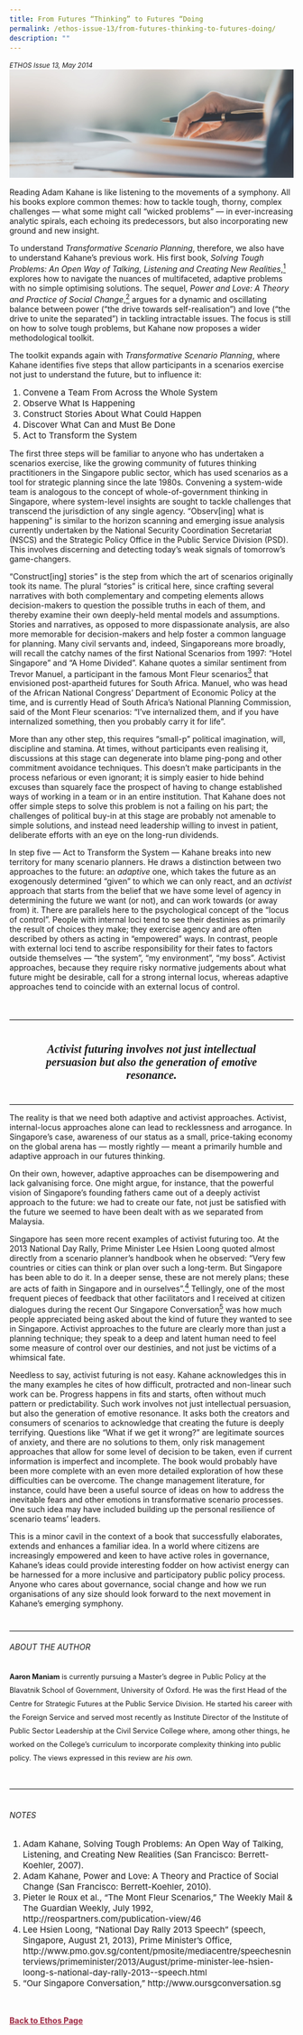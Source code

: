 ```yaml
---
title: From Futures “Thinking” to Futures “Doing
permalink: /ethos-issue-13/from-futures-thinking-to-futures-doing/
description: ""
---
```

<style>

.back a
{
	color: #9f2943;
	font-weight: bold;
}

#banner img
{
	width:100%;
}
	
.author
{
border-bottom: 1px solid black;
margin-top:40px;
padding-bottom:30px;
border-top: 1px solid black;	

}

.author p {
	font-size: 0.9em;
	line-height:24px !important;
	}	

.break
{
   border-top: 1px solid  black;
   border-bottom: 1px solid black;
	 padding:20px;
	text-align:center;
	margin-top:50px;
}
	
.break1
{
font-family: Georgia;
	font-size:20px;
	font-style: italic;
	font-weight: bold;
}

.boxheader {
	color: white !important;
	}	

.containerbox {
	background-color: #eceedb;
	border-radius: 10px;
	padding: 5%;
	margin-top: 5%;
	
	}	

li {
	font-size: 15px !important;
	
	}	

</style>

<em><small>ETHOS Issue 13, May 2014</small></em>
<img src="/images/Landing_Banner_Images/banner_book%20review.jpg">


  
<p>Reading Adam Kahane is like listening to the movements of a symphony. All his books explore common themes: how to tackle tough, thorny, complex challenges — what some might call “wicked problems” — in ever-increasing analytic spirals, each echoing its predecessors, but also incorporating new ground and new insight. </p>  
  
<p>To understand <em>Transformative Scenario Planning</em>, therefore, we also have to understand Kahane’s previous work. His first book, <em>Solving Tough Problems: An Open Way of Talking, Listening and Creating New Realities</em>,<a href="#notes"><sup class="#notes">1</sup></a> explores how to navigate the nuances of multifaceted, adaptive problems with no simple optimising solutions. The sequel, <em>Power and Love: A Theory and Practice of Social Change</em>,<a href="#notes"><sup class="#notes">2</sup></a> argues for a dynamic and oscillating balance between power (“the drive towards self-realisation”) and love (“the drive to unite the separated”) in tackling intractable issues. The focus is still on how to solve tough problems, but Kahane now proposes a wider methodological toolkit. </p>  
  
<p>The toolkit expands again with  
<em>Transformative Scenario Planning</em>,  
where Kahane identifies five steps  
that allow participants in a scenarios  
exercise not just to understand the  
future, but to influence it:</p>  
  
<ol>  
<li>Convene a Team From Across the Whole System</li>  
<li>Observe What Is Happening</li>  
<li>Construct Stories About What Could Happen</li>  
<li>Discover What Can and Must Be Done</li>  
<li>Act to Transform the System</li>  
</ol>  
  
<p>The first three steps will be familiar to anyone who has undertaken a scenarios exercise, like the growing community of futures thinking practitioners in the Singapore public sector, which has used scenarios as a tool for strategic planning since the late 1980s. Convening a system-wide team is analogous to the concept of whole-of-government thinking in Singapore, where system-level insights are sought to tackle challenges that transcend the jurisdiction of any single agency. “Observ[ing] what is happening” is similar to the horizon scanning and emerging issue analysis currently undertaken by the National Security Coordination Secretariat (NSCS) and the Strategic Policy Office in the Public Service Division (PSD). This involves discerning and detecting today’s weak signals of tomorrow’s game-changers. </p>  
  
<p>“Construct[ing] stories” is the step from which the art of scenarios originally took its name. The plural “stories” is critical here, since crafting several narratives with both complementary and competing elements allows decision-makers to question the possible truths in each of them, and thereby examine their own deeply-held mental models and assumptions. Stories and narratives, as opposed to more dispassionate analysis, are also more memorable for decision-makers and help foster a common language for planning. Many civil servants and, indeed, Singaporeans more broadly, will recall the catchy names of the first National Scenarios from 1997: “Hotel Singapore” and “A Home Divided”. Kahane quotes a similar sentiment from Trevor Manuel, a participant in the famous Mont Fleur scenarios<a href="#notes"><sup class="#notes">3</sup></a> that envisioned post-apartheid futures for South Africa. Manuel, who was head of the African National Congress’ Department of Economic Policy at the time, and is currently Head of South Africa’s National Planning Commission, said of the Mont Fleur scenarios: “I’ve internalized them, and if you have internalized something, then you probably carry it for life”.</p>  
  
<p> </p>  
  
<p>More than any other step, this requires “small-p” political imagination, will, discipline and stamina. At times, without participants even realising it, discussions at this stage can degenerate into blame ping-pong and other commitment avoidance techniques. This doesn’t make participants in the process nefarious or even ignorant; it is simply easier to hide behind excuses than squarely face the prospect of having to change established ways of working in a team or in an entire institution. That Kahane does not offer simple steps to solve this problem is not a failing on his part; the challenges of political buy-in at this stage are probably not amenable to simple solutions, and instead need leadership willing to invest in patient, deliberate efforts with an eye on the long-run dividends. </p>  
  
<p>In step five — Act to Transform the System — Kahane breaks into new territory for many scenario planners. He draws a distinction between two approaches to the future: an<em> adaptive</em> one, which takes the future as an exogenously determined “given” to which we can only react, and an <em>activist</em> approach that starts from the belief that we have some level of agency in determining the future we want (or not), and can work towards (or away from) it. There are parallels here to the psychological concept of the “locus of control”. People with internal loci tend to see their destinies as primarily the result of choices they make; they exercise agency and are often described by others as acting in “empowered” ways. In contrast, people with external loci tend to ascribe responsibility for their fates to factors outside themselves — “the system”, “my environment”, “my boss”. Activist approaches, because they require risky normative judgements about what future might be desirable, call for a strong internal locus, whereas adaptive approaches tend to coincide with an external locus of control. </p>  
  
<div class="break">  
  
<p class="break1">  
Activist futuring involves not just intellectual persuasion but also the generation of emotive resonance.  
</p>  
  
</div>  
  
<p>The reality is that we need both adaptive and activist approaches. Activist, internal-locus approaches alone can lead to recklessness and arrogance. In Singapore’s case, awareness of our status as a small, price-taking economy on the global arena has — mostly rightly — meant a primarily humble and adaptive approach in our futures thinking. </p>  
  
<p>On their own, however, adaptive approaches can be disempowering and lack galvanising force. One might argue, for instance, that the powerful vision of Singapore’s founding fathers came out of a deeply activist approach to the future: we had to create our fate, not just be satisfied with the future we seemed to have been dealt with as we separated from Malaysia. </p>  
  
<p>Singapore has seen more recent examples of activist futuring too. At the 2013 National Day Rally, Prime Minister Lee Hsien Loong quoted almost directly from a scenario planner’s handbook when he observed: “Very few countries or cities can think or plan over such a long-term. But Singapore has been able to do it. In a deeper sense, these are not merely plans; these are acts of faith in Singapore and in ourselves”.<a href="#notes"><sup class="#notes">4</sup></a> Tellingly, one of the most frequent pieces of feedback that other facilitators and I received at citizen dialogues during the recent Our Singapore Conversation<a href="#notes"><sup class="#notes">5</sup></a> was how much people appreciated being asked about the kind of future they wanted to see in Singapore. Activist approaches to the future are clearly more than just a planning technique; they speak to a deep and latent human need to feel some measure of control over our destinies, and not just be victims of a whimsical fate.</p>  
  
<p>Needless to say, activist futuring is not easy. Kahane acknowledges this in the many examples he cites of how difficult, protracted and non-linear such work can be. Progress happens in fits and starts, often without much pattern or predictability. Such work involves not just intellectual persuasion, but also the generation of emotive resonance. It asks both the creators and consumers of scenarios to acknowledge that creating the future is deeply terrifying. Questions like “What if we get it wrong?” are legitimate sources of anxiety, and there are no solutions to them, only risk management approaches that allow for some level of decision to be taken, even if current information is imperfect and incomplete. The book would probably have been more complete with an even more detailed exploration of how these difficulties can be overcome. The change management literature, for instance, could have been a useful source of ideas on how to address the inevitable fears and other emotions in transformative scenario processes. One such idea may have included building up the personal resilience of scenario teams’ leaders. </p>  
  
<p>This is a minor cavil in the context of a book that successfully elaborates, extends and enhances a familiar idea. In a world where citizens are increasingly empowered and keen to have active roles in governance, Kahane’s ideas could provide interesting fodder on how activist energy can be harnessed for a more inclusive and participatory public policy process. Anyone who cares about governance, social change and how we run organisations of any size should look forward to the next movement in Kahane’s emerging symphony.</p>  
  
<div class="author">  
  
<h6>ABOUT THE AUTHOR</h6>  
  
<p class="small-text"><strong>Aaron Maniam</strong> is currently pursuing a Master’s degree in Public Policy at the Blavatnik School of Government, University of Oxford. He was the first Head of the Centre for Strategic Futures at the Public Service Division. He started his career with the Foreign Service and served most recently as Institute Director of the Institute of Public Sector Leadership at the Civil Service College where, among other things, he worked on the College’s curriculum to incorporate complexity thinking into public policy. The views expressed in this review ar<em>e his own.</em></p>  
  
<em>  
</em>  
  
</div>  
  
<br>  
  
<h6><a name="notes"></a>NOTES</h6>  
  
<ol>  
<li class="small-text">Adam Kahane, Solving Tough Problems: An Open Way of Talking, Listening, and Creating New Realities (San Francisco: Berrett-Koehler, 2007).  
    </li>  
<li class="small-text">Adam Kahane, Power and Love: A Theory and Practice of Social Change (San Francisco: Berrett-Koehler, 2010).  
    </li>  
<li class="small-text">Pieter le Roux et al., “The Mont Fleur Scenarios,” The Weekly Mail &amp; The Guardian Weekly, July 1992, http://reospartners.com/publication-view/46  
    </li>  
<li class="small-text">Lee Hsien Loong, “National Day Rally 2013 Speech” (speech, Singapore, August 21, 2013), Prime Minister’s Office, http://www.pmo.gov.sg/content/pmosite/mediacentre/speechesninterviews/primeminister/2013/August/prime-minister-lee-hsien-loong-s-national-day-rally-2013--speech.html  
    </li>  
<li class="small-text">“Our Singapore Conversation,” http://www.oursgconversation.sg</li>  
</ol>



<br>
<br>	
<div class="back">
<a href="/ethos/">Back to Ethos Page</a>	
</div>